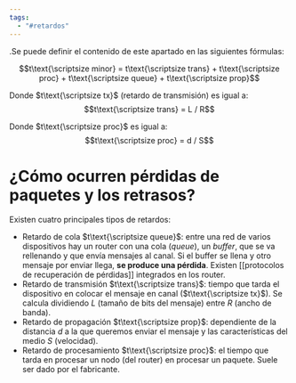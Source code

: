 ```yaml
---
tags:
  - "#retardos"
---
```


.Se puede definir el contenido de este apartado en las siguientes fórmulas:

$$t\text{\scriptsize minor} = t\text{\scriptsize trans} + t\text{\scriptsize proc} + t\text{\scriptsize queue} + t\text{\scriptsize prop}$$

Donde $t\text{\scriptsize tx}$ (retardo de transmisión) es igual a:
$$t\text{\scriptsize trans} = L / R$$

Donde $t\text{\scriptsize proc}$ es igual a:
$$t\text{\scriptsize proc} = d / S$$

# ¿Cómo ocurren pérdidas de paquetes y los retrasos?

Existen cuatro principales tipos de retardos:
- Retardo de cola $t\text{\scriptsize queue}$: entre una red de varios dispositivos hay un router con una cola (*queue*), un *buffer*, que se va rellenando y que envía mensajes al canal. Si el buffer se llena y otro mensaje por enviar llega, **se produce una pérdida**. Existen [[protocolos de recuperación de pérdidas]] integrados en los router. 
- Retardo de transmisión $t\text{\scriptsize trans}$: tiempo que tarda el dispositivo en colocar el mensaje en canal ($t\text{\scriptsize tx}$). Se calcula dividiendo $L$ (tamaño de bits del mensaje) entre $R$ (ancho de banda).
- Retardo de propagación $t\text{\scriptsize prop}$: dependiente de la distancia $d$ a la que queremos enviar el mensaje y las características del medio $S$ (velocidad).
- Retardo de procesamiento $t\text{\scriptsize proc}$: el tiempo que tarda en procesar un nodo (del router) en procesar un paquete. Suele ser dado por el fabricante.


